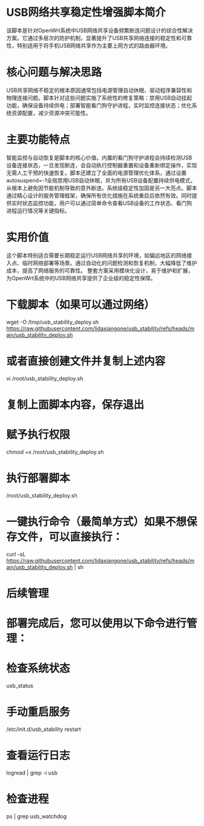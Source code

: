 # USB网络共享稳定性增强脚本简介
该脚本是针对OpenWrt系统中USB网络共享设备频繁断连问题设计的综合性解决方案。它通过多层次的防护机制，显著提升了USB共享网络连接的稳定性和可靠性，特别适用于将手机USB网络共享作为主要上网方式的路由器环境。
# 核心问题与解决思路
USB共享网络不稳定的根本原因通常包括​​电源管理自动休眠​​、​​驱动程序兼容性​​和​​物理连接问题​​。脚本针对这些问题实施了系统性的修复策略：禁用USB自动挂起功能，确保设备持续供电；部署智能看门狗守护进程，实时监控连接状态；优化系统资源配置，减少资源冲突可能性。
# 主要功能特点
​​智能监控与自动恢复​​是脚本的核心价值。内置的看门狗守护进程会持续检测USB设备连接状态，一旦发现断连，会自动执行控制器重置和设备重新绑定操作，实现无需人工干预的快速恢复。脚本还建立了​​全面的电源管理优化​​体系，通过设置autosuspend=-1全局禁用USB自动休眠，并为所有USB设备配置持续供电模式，从根本上避免因节能机制导致的意外断连。
​​系统级稳定性加固​​是另一大亮点。脚本通过精心设计的服务管理框架，确保所有优化措施在系统重启后依然有效。同时提供实时状态监控功能，用户可以通过简单命令查看USB设备的工作状态、看门狗进程运行情况等关键指标。
# 实用价值
这个脚本特别适合需要长期稳定运行USB网络共享的环境，如偏远地区的网络接入点、临时网络部署等场景。通过自动化的问题检测和恢复机制，大幅降低了维护成本，提高了网络服务的可靠性。
整套方案采用模块化设计，易于维护和扩展，为OpenWrt系统中的USB网络共享提供了企业级的稳定性保障。

# 下载脚本（如果可以通过网络）
wget -O /tmp/usb_stability_deploy.sh https://raw.githubusercontent.com/lidaxiangone/usb_stability/refs/heads/main/usb_stability_deploy.sh

# 或者直接创建文件并复制上述内容
vi /root/usb_stability_deploy.sh
# 复制上面脚本内容，保存退出

# 赋予执行权限
chmod +x /root/usb_stability_deploy.sh

# 执行部署脚本
/root/usb_stability_deploy.sh

#  一键执行命令（最简单方式）如果不想保存文件，可以直接执行：
curl -sL https://raw.githubusercontent.com/lidaxiangone/usb_stability/refs/heads/main/usb_stability_deploy.sh | sh

# 后续管理
# 部署完成后，您可以使用以下命令进行管理：

# 检查系统状态
usb_status

# 手动重启服务
/etc/init.d/usb_stability restart

# 查看运行日志
logread | grep -i usb

# 检查进程
ps | grep usb_watchdog
